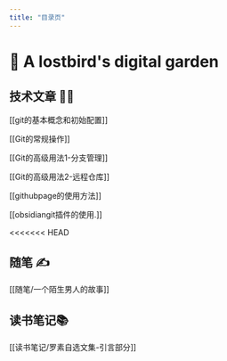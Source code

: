 ```yaml
---
title: "目录页"
---
```


# 🌱 A lostbird's digital garden
## 技术文章 🧑‍💻
[[git的基本概念和初始配置]]


[[Git的常规操作]]

[[Git的高级用法1-分支管理]]

[[Git的高级用法2-远程仓库]]

[[githubpage的使用方法]]

[[obsidiangit插件的使用.]]

<<<<<<< HEAD


## 随笔 ✍️

[[随笔/一个陌生男人的故事]]


## 读书笔记📚
[[读书笔记/罗素自选文集-引言部分]]
